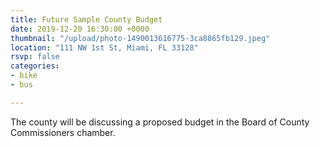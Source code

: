 ```yaml
---
title: Future Sample County Budget
date: 2019-12-20 16:30:00 +0000
thumbnail: "/upload/photo-1490013616775-3ca8865fb129.jpeg"
location: "111 NW 1st St, Miami, FL 33128"
rsvp: false
categories:
- bike
- bus

---
```

The county will be discussing a proposed budget in the Board of County Commissioners chamber.